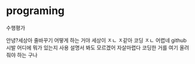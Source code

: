 # programing
수행평가

안녕?세상아 줄바꾸기 어떻게 하는 거야
세상이 ㅈㄴ ㅈ같아
코딩 ㅈㄴ 어렵네 
github시발 어디에 뭐가 있는지 사용 설명서 봐도 모르겠어
자살마렵다
코딩한 거를 여기 올려줘야 하는 구나
